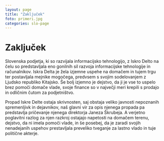 ```yaml
---
layout: page
title: "Zaključek"
foto: primeri.jpg
categories: slo-page
---
```


# Zaključek

Slovenska podjetja, ki so razvijala informacijsko tehnologijo, z Iskro Delto na čelu so
predstavljala eno gonilnih sil razvoja informacijske tehnologije in računalnikov. Iskra Delta je
žela izjemne uspehe na domačem in tujem trgu ter postavljala mejnike mogočega, predvsem s
svojim sodelovanjem z Ljudsko republiko Kitajsko. Še bolj izjemno je dejstvo, da ji je vse to
uspelo brez pomoči domače vlade, svoje finance so v največji meri krepili s prodajo in
odličnim čutom za podjetništvo.

Propad Iskre Delte ostaja skrivnosten, saj obstaja veliko javnosti nepoznanih spremenljivk in
dejavnikov, naš glavni vir za opis njenega propada pa predstavlja pričevanje njenega
direktorja Janeza Škrubeja. A verjetno poglavitni razlog za njen razkroj ostajajo napetosti na
domačem terenu, dejstvo, da ni imela pomoči vlade, in še posebej, da je zaradi svojih
nenadejanih uspehov prestavljala preveliko tveganje za lastno vlado in tuje politične akterje.
